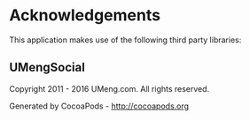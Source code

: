 # Acknowledgements
This application makes use of the following third party libraries:

## UMengSocial

Copyright 2011 - 2016 UMeng.com. All rights reserved.

Generated by CocoaPods - http://cocoapods.org
